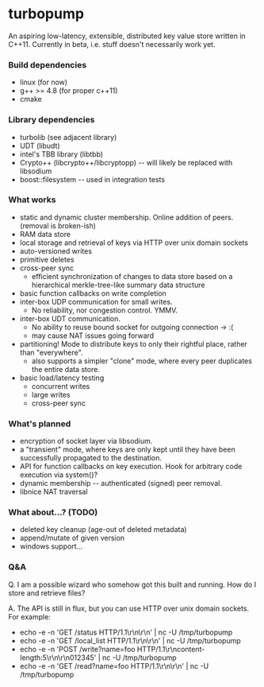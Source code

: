 # turbopump

An aspiring low-latency, extensible, distributed key value store written in C++11. Currently in beta, i.e. stuff doesn't necessarily work yet.

### Build dependencies

* linux (for now)
* g++ >= 4.8 (for proper c++11)
* cmake

### Library dependencies

* turbolib (see adjacent library)
* UDT (libudt)
* intel's TBB library (libtbb)
* Crypto++ (libcrypto++/libcryptopp) -- will likely be replaced with libsodium
* boost::filesystem -- used in integration tests

### What works

* static and dynamic cluster membership. Online addition of peers. (removal is broken-ish)
* RAM data store
* local storage and retrieval of keys via HTTP over unix domain sockets
* auto-versioned writes
* primitive deletes
* cross-peer sync
	* efficient synchronization of changes to data store based on a hierarchical merkle-tree-like summary data structure
* basic function callbacks on write completion
* inter-box UDP communication for small writes.
	* No reliability, nor congestion control. YMMV.
* inter-box UDT communication.
	* No ability to reuse bound socket for outgoing connection -> :(
	* may cause NAT issues going forward
* partitioning! Mode to distribute keys to only their rightful place, rather than "everywhere".
	* also supports a simpler "clone" mode, where every peer duplicates the entire data store.
* basic load/latency testing
	* concurrent writes
	* large writes
	* cross-peer sync

### What's planned

* encryption of socket layer via libsodium.
* a "transient" mode, where keys are only kept until they have been successfully propagated to the destination.
* API for function callbacks on key execution. Hook for arbitrary code execution via system()?
* dynamic membership -- authenticated (signed) peer removal.
* libnice NAT traversal

### What about...? (TODO)

* deleted key cleanup (age-out of deleted metadata)
* append/mutate of given version
* windows support...

### Q&A

Q. I am a possible wizard who somehow got this built and running. How do I store and retrieve files?

A. The API is still in flux, but you can use HTTP over unix domain sockets. For example:

* echo -e -n 'GET /status HTTP/1.1\r\n\r\n' | nc -U /tmp/turbopump
* echo -e -n 'GET /local_list HTTP/1.1\r\n\r\n' | nc -U /tmp/turbopump
* echo -e -n 'POST /write?name=foo HTTP/1.1\r\ncontent-length:5\r\n\r\n012345' | nc -U /tmp/turbopump
* echo -e -n 'GET /read?name=foo HTTP/1.1\r\n\r\n' | nc -U /tmp/turbopump

